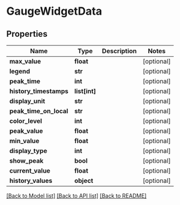 # GaugeWidgetData

## Properties
Name | Type | Description | Notes
------------ | ------------- | ------------- | -------------
**max_value** | **float** |  | [optional] 
**legend** | **str** |  | [optional] 
**peak_time** | **int** |  | [optional] 
**history_timestamps** | **list[int]** |  | [optional] 
**display_unit** | **str** |  | [optional] 
**peak_time_on_local** | **str** |  | [optional] 
**color_level** | **int** |  | [optional] 
**peak_value** | **float** |  | [optional] 
**min_value** | **float** |  | [optional] 
**display_type** | **int** |  | [optional] 
**show_peak** | **bool** |  | [optional] 
**current_value** | **float** |  | [optional] 
**history_values** | **object** |  | [optional] 

[[Back to Model list]](../README.md#documentation-for-models) [[Back to API list]](../README.md#documentation-for-api-endpoints) [[Back to README]](../README.md)


